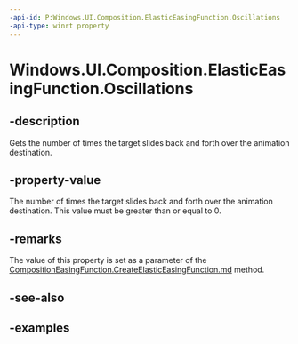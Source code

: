 ```yaml
---
-api-id: P:Windows.UI.Composition.ElasticEasingFunction.Oscillations
-api-type: winrt property
---
```


# Windows.UI.Composition.ElasticEasingFunction.Oscillations

<!--
public int Oscillations { get; }
-->

## -description

Gets the number of times the target slides back and forth over the animation destination.

## -property-value

The number of times the target slides back and forth over the animation destination. This value must be greater than or equal to 0.

## -remarks

The value of this property is set as a parameter of the [CompositionEasingFunction.CreateElasticEasingFunction.md](compositioneasingfunction_createelasticeasingfunction_1168420068.md) method.

## -see-also

## -examples


